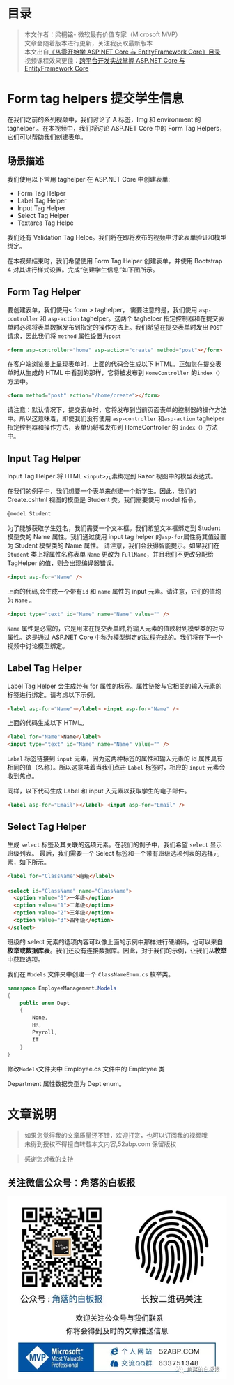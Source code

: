 # 目录

> 本文作者：梁桐铭- 微软最有价值专家（Microsoft MVP） </br>
> 文章会随着版本进行更新，关注我获取最新版本 </br>
> 本文出自[《从零开始学 ASP.NET Core 与 EntityFramework Core》目录](https://www.52abp.com/Wiki/mvc/latest) </br>
> 视频课程效果更佳：[跨平台开发实战掌握 ASP.NET Core 与 EntityFramework Core
> ](https://www.52abp.com/College/Course/1) </br>

# Form tag helpers 提交学生信息

在我们之前的系列视频中，我们讨论了 A 标签，Img 和 environment 的 taghelper 。在本视频中，我们将讨论 ASP.NET Core 中的 Form Tag Helpers，它们可以帮助我们创建表单。

## 场景描述

我们使用以下常用 taghelper 在 ASP.NET Core 中创建表单:

- Form Tag Helper
- Label Tag Helper
- Input Tag Helper
- Select Tag Helper
- Textarea Tag Helpe

我们还有 Validation Tag Helpe。我们将在即将发布的视频中讨论表单验证和模型绑定。

在本视频结束时，我们希望使用 Form Tag Helper 创建表单，并使用 Bootstrap 4 对其进行样式设置。完成“创建学生信息”如下图所示。

## Form Tag Helper

要创建表单，我们使用< form > taghelper，
需要注意的是，我们使用 `asp-controller` 和 `asp-action` taghelper。这两个 taghelper 指定控制器和在提交表单时必须将表单数据发布到指定的操作方法上。我们希望在提交表单时发出 `POST`请求，因此我们将 `method` 属性设置为`post`

```html
<form asp-controller="home" asp-action="create" method="post"></form>
```

在客户端浏览器上呈现表单时，上面的代码会生成以下 HTML。正如您在提交表单时从生成的 HTML 中看到的那样，它将被发布到 `HomeController` 的`index（）`方法中。

```html
<form method="post" action="/home/create"></form>
```

请注意：默认情况下，提交表单时，它将发布到当前页面表单的控制器的操作方法中。所以这意味着，即使我们没有使用 `asp-controller` 和`asp-action` taghelper 指定控制器和操作方法，表单仍将被发布到 HomeController 的 `index（）`方法中。

## Input Tag Helper

Input Tag Helper 将 HTML `<input>`元素绑定到 Razor 视图中的模型表达式。

在我们的例子中，我们想要一个表单来创建一个新学生。因此，我们的 Create.cshtml 视图的模型是 Student 类。我们需要使用 model 指令。

```html
@model Student
```

为了能够获取学生姓名，我们需要一个文本框。我们希望文本框绑定到 Student 模型类的 Name 属性。我们通过使用 input tag helper 的`asp-for`属性将其值设置为 Student 模型类的 Name 属性。
请注意，我们会获得智能提示。如果我们在 `Student` 类上将属性名称表单 `Name` 更改为 `FullName`，并且我们不更改分配给 TagHelper 的值，则会出现编译器错误。

```html
<input asp-for="Name" />
```

上面的代码,会生成一个带有`id` 和 `name` 属性的 input 元素。请注意，它们的值均为 `Name` 。

```html
<input type="text" id="Name" name="Name" value="" />
```

`Name` 属性是必需的，它是用来在提交表单时,将输入元素的值映射到模型类的对应属性。这是通过 ASP.NET Core 中称为模型绑定的过程完成的。我们将在下一个视频中讨论模型绑定。

## Label Tag Helper

Label Tag Helper 会生成带有 for 属性的标签。属性链接与它相关的输入元素的标签进行绑定。请考虑以下示例。

```html
<label asp-for="Name"></label> <input asp-for="Name" />
```

上面的代码生成以下 HTML。

```html
<label for="Name">Name</label>
<input type="text" id="Name" name="Name" value="" />
```

`Label` 标签链接到 `input` 元素，因为这两种标签的属性和输入元素的 id 属性具有相同的值（名称）。所以这意味着当我们点击 `Label` 标签时，相应的 `input` 元素会收到焦点。

同样，以下代码生成 Label 和 input 入元素以获取学生的电子邮件。

```html
<label asp-for="Email"></label> <input asp-for="Email" />
```

## Select Tag Helper

生成 `select` 标签及其关联的选项元素。在我们的例子中，我们希望 `select` 显示班级列表。
最后，我们需要一个 Select 标签和一个带有班级选项列表的选择元素，如下所示。

```html
<label for="ClassName">班级</label>

<select id="ClassName" name="ClassName">
  <option value="0">一年级</option>
  <option value="1">二年级</option>
  <option value="2">三年级</option>
  <option value="3">四年级</option>
</select>
```

班级的 select 元素的选项内容可以像上面的示例中那样进行硬编码，也可以来自**枚举或数据库表**。我们还没有连接数据库。因此，对于我们的示例，让我们从**枚举**中获取选项。

我们在 `Models` 文件夹中创建一个 `ClassNameEnum.cs` 枚举类。

```csharp
namespace EmployeeManagement.Models
{
    public enum Dept
    {
        None,
        HR,
        Payroll,
        IT
    }
}
```

修改`Models`文件夹中 Employee.cs 文件中的 Employee 类

Department 属性数据类型为 Dept enum。

# 文章说明

> 如果您觉得我的文章质量还不错，欢迎打赏，也可以订阅我的视频哦 </br>
> 未得到授权不得擅自转载本文内容,52abp.com 保留版权 </br>

> 感谢您对我的支持

## 关注微信公众号：角落的白板报

![公众号：角落的白板报](images/jiaoluowechat.png)

